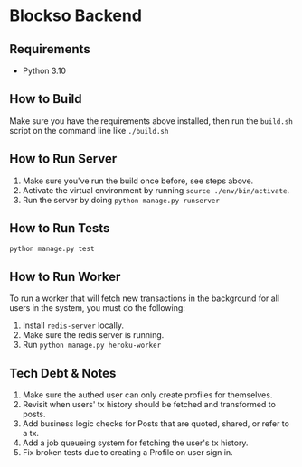 # Blockso Backend

## Requirements 
 - Python 3.10

## How to Build  
Make sure you have the requirements above installed, then run the `build.sh` script on the command line like `./build.sh`

## How to Run Server  
1. Make sure you've run the build once before, see steps above.
2. Activate the virtual environment by running `source ./env/bin/activate`.
3. Run the server by doing `python manage.py runserver`  

## How to Run Tests  
`python manage.py test`

## How to Run Worker  
To run a worker that will fetch new transactions in the background for all users in the system, you must do the following:  
1. Install `redis-server` locally.
2. Make sure the redis server is running.
2. Run `python manage.py heroku-worker`

## Tech Debt & Notes  
1. Make sure the authed user can only create profiles for themselves.  
2. Revisit when users' tx history should be fetched and transformed to posts.  
3. Add business logic checks for Posts that are quoted, shared, or refer to a tx.
4. Add a job queueing system for fetching the user's tx history.
5. Fix broken tests due to creating a Profile on user sign in.
